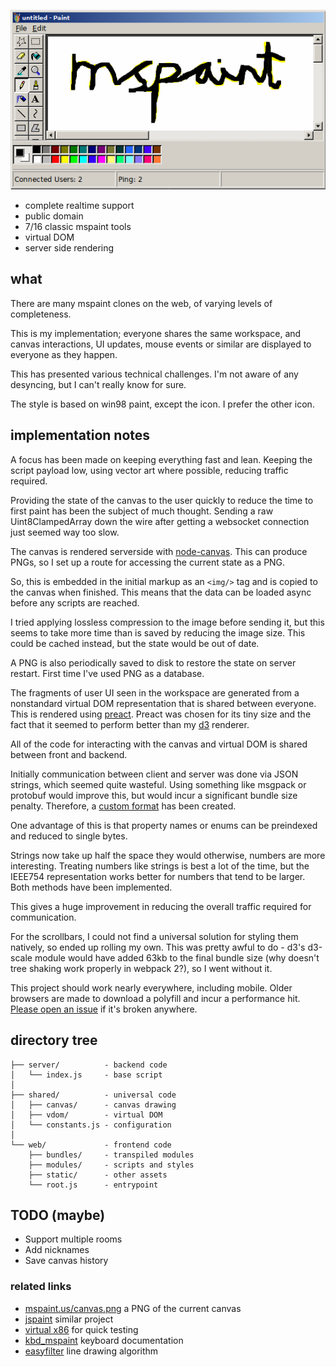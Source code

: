 ![mspaint](mspaint.png)

 * complete realtime support
 * public domain
 * 7/16 classic mspaint tools
 * virtual DOM
 * server side rendering

## what

There are many mspaint clones on the web, of varying levels of completeness.

This is my implementation; everyone shares the same workspace, and canvas interactions, UI updates, mouse events or similar are displayed to everyone as they happen.

This has presented various technical challenges. I'm not aware of any desyncing, but I can't really know for sure.

The style is based on win98 paint, except the icon. I prefer the other icon.

## implementation notes

A focus has been made on keeping everything fast and lean. Keeping the script payload low, using vector art where possible, reducing traffic required.

Providing the state of the canvas to the user quickly to reduce the time to first paint has been the subject of much thought. Sending a raw Uint8ClampedArray down the wire after getting a websocket connection just seemed way too slow.

The canvas is rendered serverside with [node-canvas](https://github.com/Automattic/node-canvas). This can produce PNGs, so I set up a route for accessing the current state as a PNG.

So, this is embedded in the initial markup as an `<img/>` tag and is copied to the canvas when finished. This means that the data can be loaded async before any scripts are reached.

I tried applying lossless compression to the image before sending it, but this seems to take more time than is saved by reducing the image size. This could be cached instead, but the state would be out of date.

A PNG is also periodically saved to disk to restore the state on server restart. First time I've used PNG as a database.

The fragments of user UI seen in the workspace are generated from a nonstandard virtual DOM representation that is shared between everyone. This is rendered using [preact](https://github.com/developit/preact). Preact was chosen for its tiny size and the fact that it seemed to perform better than my [d3](https://d3js.org/) renderer.

All of the code for interacting with the canvas and virtual DOM is shared between front and backend.

Initially communication between client and server was done via JSON strings, which seemed quite wasteful. Using something like msgpack or protobuf would improve this, but would incur a significant bundle size penalty. Therefore, a [custom format](https://github.com/kirjavascript/mspaint/blob/master/shared/crush.js) has been created.

One advantage of this is that property names or enums can be preindexed and reduced to single bytes.

Strings now take up half the space they would otherwise, numbers are more interesting. Treating numbers like strings is best a lot of the time, but the IEEE754 representation works better for numbers that tend to be larger. Both methods have been implemented.

This gives a huge improvement in reducing the overall traffic required for communication.

For the scrollbars, I could not find a universal solution for styling them natively, so ended up rolling my own. This was pretty awful to do - d3's d3-scale module would have added 63kb to the final bundle size (why doesn't tree shaking work properly in webpack 2?), so I went without it.

This project should work nearly everywhere, including mobile. Older browsers are made to download a polyfill and incur a performance hit. [Please open an issue](https://github.com/kirjavascript/mspaint/issues/new) if it's broken anywhere.

## directory tree

    ├── server/          - backend code
    │   └── index.js     - base script
    │
    ├── shared/          - universal code
    │   ├── canvas/      - canvas drawing
    │   ├── vdom/        - virtual DOM
    │   └── constants.js - configuration
    │
    └── web/             - frontend code
        ├── bundles/     - transpiled modules
        ├── modules/     - scripts and styles
        ├── static/      - other assets
        └── root.js      - entrypoint

## TODO (maybe)

 * Support multiple rooms
 * Add nicknames
 * Save canvas history

### related links

 * [mspaint.us/canvas.png](http://mspaint.us/canvas.png) a PNG of the current canvas
 * [jspaint](https://github.com/1j01/jspaint) similar project
 * [virtual x86](http://copy.sh/v86/?profile=windows98) for quick testing
 * [kbd_mspaint](http://www.rcramer.com/tech/windows/kbd_mspaint.shtml) keyboard documentation
 * [easyfilter](http://members.chello.at/~easyfilter/bresenham.html) line drawing algorithm
<!--
```
    TODO;
    open/new/save = list/newroom/png
    multiple pages /thing = different thing
    save history (diff/save anyway)
    room owner / admin menu
    nick
    drag an image on
    fix font
    native colour picker
    directory
    contributors list
    tool specific cursors
    clipboard
    link github - about

https://github.com/1j01/jspaint/blob/gh-pages/src/image-manipulation.js
```

increase array limit from 255-65535 (write helper)

zoom vdom bug
DOM_PLACE

babel-register

// console.log(require('babel-core')
//     .transformFileSync('./shared/vdom/render-preact.js', {
//         presets: ['es2015', 'stage-0'],
//         plugins: [['transform-react-jsx', { pragma: 'h' }]],
//     }).code);
-->
